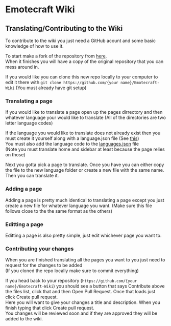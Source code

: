 # Emotecraft Wiki

## Translating/Contributing to the Wiki

To contribute to the wiki you just need a GitHub acount and some basic knowledge of how to use it.

To start make a fork of the repository from [here](https://github.com/Kale-Ko/Emotecraft-Wiki/fork).\
When it finishes you will have a copy of the original repository that you can mess around in.

If you would like you can clone this new repo locally to your computer to edit it there with `git clone https://github.com/{your name}/Emotecraft-Wiki` (You must already have git setup)

### Translating a page

If you would like to translate a page open up the pages dirrectory and then whatever language your would like to translate (All of the directories are two letter language codes)

If the language you would like to translate does not already exist then you must create it yourself along with a language.json file (See [this](https://github.com/Kale-Ko/Emotecraft-Wiki/blob/master/pages/en/language.json))\
You must also add the language code to the [languages.json](https://github.com/Kale-Ko/Emotecraft-Wiki/blob/master/pages/languages.json) file\
(Note you must translate home and sidebar at least because the page relies on those)

Next you gotta pick a page to translate. Once you have you can either copy the file to the new language folder or create a new file with the same name.\
Then you can translate it.

### Adding a page

Adding a page is pretty much identical to translating a page except you just create a new file for whatever language you want. (Make sure this file follows close to the the same format as the others)

### Editting a page

Editting a page is also pretty simple, just edit whichever page you want to.

### Contributing your changes

When you are finished translating all the pages you want to you just need to request for the changes to be added\
(If you cloned the repo locally make sure to commit everything)

If you head back to your repository (`https://github.com/{your name}/Emotecraft-Wiki`) you should see a button that says Contribute above the files list, click that and then Open Pull Request. Once that loads just click Create pull request.\
Here you will want to give your changes a title and description. When you finish typing that click Create pull request.\
You changes will be reviewed soon and if they are approved they will be added to the wiki.
